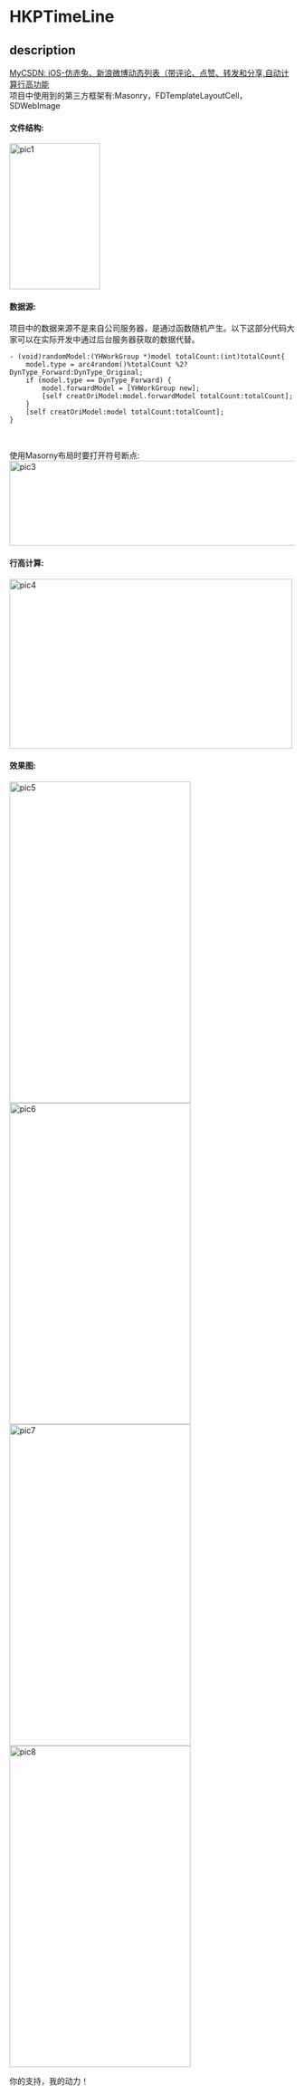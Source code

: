 # HKPTimeLine
## description
 [MyCSDN: iOS-仿赤兔、新浪微博动态列表（带评论、点赞、转发和分享,自动计算行高功能](http://blog.csdn.net/samuelandkevin/article/details/53186368)<br/>
 项目中使用到的第三方框架有:Masonry，FDTemplateLayoutCell，SDWebImage<br/>
#### 文件结构:
 <img src="http://img.blog.csdn.net/20161116145650103?watermark/2/text/aHR0cDovL2Jsb2cuY3Nkbi5uZXQv/font/5a6L5L2T/fontsize/400/fill/I0JBQkFCMA==/dissolve/70/gravity/Center" width = "160" height = "258" alt="pic1"
align=center /> <br>
#### 数据源:
项目中的数据来源不是来自公司服务器，是通过函数随机产生。以下这部分代码大家可以在实际开发中通过后台服务器获取的数据代替。<br>
```
- (void)randomModel:(YHWorkGroup *)model totalCount:(int)totalCount{
    model.type = arc4random()%totalCount %2? DynType_Forward:DynType_Original;
    if (model.type == DynType_Forward) {
        model.forwardModel = [YHWorkGroup new];
        [self creatOriModel:model.forwardModel totalCount:totalCount];
    }
    [self creatOriModel:model totalCount:totalCount];  
}
```
<br>

使用Masorny布局时要打开符号断点:<br>
<img src="http://img.blog.csdn.net/20161116151851300?watermark/2/text/aHR0cDovL2Jsb2cuY3Nkbi5uZXQv/font/5a6L5L2T/fontsize/400/fill/I0JBQkFCMA==/dissolve/70/gravity/Center" width = "568" height = "150" alt="pic3"
align=center /> <br>
#### 行高计算:
<img src="http://img.blog.csdn.net/20161116152859177?watermark/2/text/aHR0cDovL2Jsb2cuY3Nkbi5uZXQv/font/5a6L5L2T/fontsize/400/fill/I0JBQkFCMA==/dissolve/70/gravity/Center" width = "500" height = "300" alt="pic4"
align=center /> <br>
#### 效果图:
<img src="http://img.blog.csdn.net/20161116153510404?watermark/2/text/aHR0cDovL2Jsb2cuY3Nkbi5uZXQv/font/5a6L5L2T/fontsize/400/fill/I0JBQkFCMA==/dissolve/70/gravity/Center" width = "320" height = "568" alt="pic5"
align=center /> <img src="http://img.blog.csdn.net/20161116153538041?watermark/2/text/aHR0cDovL2Jsb2cuY3Nkbi5uZXQv/font/5a6L5L2T/fontsize/400/fill/I0JBQkFCMA==/dissolve/70/gravity/Center" width = "320" height = "568" alt="pic6"
align=center /> <img src="http://img.blog.csdn.net/20161116153603983?watermark/2/text/aHR0cDovL2Jsb2cuY3Nkbi5uZXQv/font/5a6L5L2T/fontsize/400/fill/I0JBQkFCMA==/dissolve/70/gravity/Center" width = "320" height = "568" alt="pic7"
align=center /> <img src="http://img.blog.csdn.net/20161116153630525?watermark/2/text/aHR0cDovL2Jsb2cuY3Nkbi5uZXQv/font/5a6L5L2T/fontsize/400/fill/I0JBQkFCMA==/dissolve/70/gravity/Center" width = "320" height = "568" alt="pic8"
align=center /> <br>

你的支持，我的动力！
